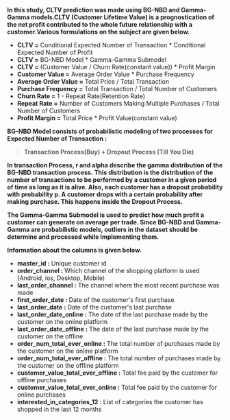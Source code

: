 **In this study, CLTV prediction was made using BG-NBD and Gamma-Gamma models.CLTV (Customer Lifetime Value) is a prognostication of the net profit contributed to the whole future relationship with a customer.Various formulations on the subject are given below.**
* **CLTV =** Conditional Expected Number of Transaction * Conditional Expected Number of Profit
* **CLTV =** BG-NBD Model * Gamma-Gamma Submodel
* **CLTV =** (Customer Value / Churn Rate(constant value)) * Profit Margin
* **Customer Value =** Average Order Value * Purchase Frequency
* **Average Order Value =** Total Price / Total Transaction
* **Purchase Frequency =** Total Transaction / Total Number of Customers
* **Churn Rate =** 1 - Repeat Rate(Retention Rate)
* **Repeat Rate =** Number of Customers Making Multiple Purchases / Total Number of Customers
* **Profit Margin =** Total Price * Profit Value(constant value)
 
**BG-NBD Model consists of probabilistic modeling of two processes for Expected Number of Transaction :**
> **Transaction Process(Buy) + Dropout Process (Till You Die)**

**In transaction Process, r and alpha describe the gamma distribution
of the BG-NBD transaction process. This distribution is the distribution of the number of transactions to be performed by a customer in a given period of time as long as it is alive. Also, each customer has a dropout probability with probability p. A customer drops with a certain probability after making purchase. This happens inside the Dropout Process.**

**The Gamma-Gamma Submodel is used to predict how much profit a customer can generate on average per trade. Since BG-NBD and Gamma-Gamma are probabilistic models, outliers in the dataset should be determine and processed while implementing them.**

**Information about the columns is given below.**

* **master_id :** Unique customer id
* **order_channel :** Which channel of the shopping platform is used (Android, ios, Desktop, Mobile)
* **last_order_channel :** The channel where the most recent purchase was made
* **first_order_date :** Date of the customer's first purchase
* **last_order_date :** Date of the customer's last purchase
* **last_order_date_online :** The date of the last purchase made by the customer on the online platform
* **last_order_date_offline :** The date of the last purchase made by the customer on the offline
* **order_num_total_ever_online :** The total number of purchases made by the customer on the online platform
* **order_num_total_ever_offline :** The total number of purchases made by the customer on the offline platform
* **customer_value_total_ever_offline :** Total fee paid by the customer for offline purchases
* **customer_value_total_ever_online :** Total fee paid by the customer for online purchases
* **interested_in_categories_12  :** List of categories the customer has shopped in the last 12 months
